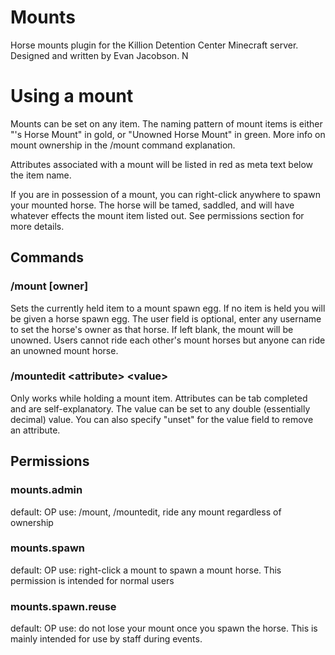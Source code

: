 # Mounts
Horse mounts plugin for the Killion Detention Center Minecraft server. Designed and written by Evan Jacobson. N

# Using a mount
Mounts can be set on any item.
The naming pattern of mount items is either "<user>'s Horse Mount" in gold, or "Unowned Horse Mount" in green.
More info on mount ownership in the /mount command explanation.

Attributes associated with a mount will be listed in red as meta text below the item name.

If you are in possession of a mount, you can right-click anywhere to spawn your mounted horse.
The horse will be tamed, saddled, and will have whatever effects the mount item listed out.
See permissions section for more details.


## Commands
### /mount [owner]
Sets the currently held item to a mount spawn egg.
If no item is held you will be given a horse spawn egg.
The user field is optional, enter any username to set the horse's owner as that horse.
If left blank, the mount will be unowned.
Users cannot ride each other's mount horses but anyone can ride an unowned mount horse.

### /mountedit \<attribute> \<value>
Only works while holding a mount item. Attributes can be tab completed and are self-explanatory.
The value can be set to any double (essentially decimal) value.
You can also specify "unset" for the value field to remove an attribute.

## Permissions
### mounts.admin
default: OP
use: /mount, /mountedit, ride any mount regardless of ownership

### mounts.spawn
default: OP
use: right-click a mount to spawn a mount horse. This permission is intended for normal users

### mounts.spawn.reuse
default: OP
use: do not lose your mount once you spawn the horse. This is mainly intended for use by staff during events.